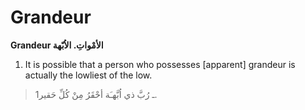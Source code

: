 Grandeur
========

**Grandeur الأمْواتِ. الاُبّهة**

1. It is possible that a person who possesses [apparent] grandeur is
actually the lowliest of the low.

> 1ـ رُبَّ ذي اُبَّهـَة أحْقَرُ مِنْ كُلِّ حَقير.



